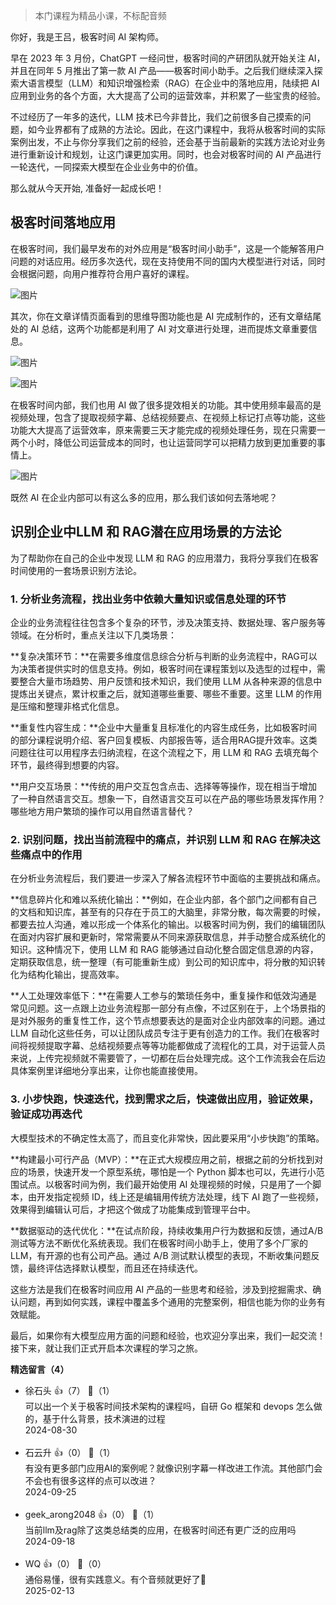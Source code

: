 > 本门课程为精品小课，不标配音频

你好，我是王吕，极客时间 AI 架构师。

早在 2023 年 3 月份，ChatGPT 一经问世，极客时间的产研团队就开始关注 AI，并且在同年 5 月推出了第一款 AI 产品——极客时间小助手。之后我们继续深入探索大语言模型（LLM）和知识增强检索（RAG）在企业中的落地应用，陆续把 AI 应用到业务的各个方面，大大提高了公司的运营效率，并积累了一些宝贵的经验。

不过经历了一年多的迭代，LLM 技术已今非昔比，我们之前很多自己摸索的问题，如今业界都有了成熟的方法论。因此，在这门课程中，我将从极客时间的实际案例出发，不止与你分享我们之前的经验，还会基于当前最新的实践方法论对业务进行重新设计和规划，让这门课更加实用。同时，也会对极客时间的 AI 产品进行一轮迭代，一同探索大模型在企业业务中的价值。

那么就从今天开始, 准备好一起成长吧！

## **极客时间落地应用**

在极客时间，我们最早发布的对外应用是“极客时间小助手”，这是一个能解答用户问题的对话应用。经历多次迭代，现在支持使用不同的国内大模型进行对话，同时会根据问题，向用户推荐符合用户喜好的课程。

![图片](https://static001.geekbang.org/resource/image/4a/b9/4a04c1ee7d9ba940977bc233978e80b9.png?wh=1751x2400)

其次，你在文章详情页面看到的思维导图功能也是 AI 完成制作的，还有文章结尾处的 AI 总结，这两个功能都是利用了 AI 对文章进行处理，进而提炼文章重要信息。

![图片](https://static001.geekbang.org/resource/image/52/16/5292086dc3d4e3793bab78b3178d0416.png?wh=1870x2072)

![图片](https://static001.geekbang.org/resource/image/59/5d/595d36361826488a19d400511590a95d.png?wh=1781x1086)

在极客时间内部，我们也用 AI 做了很多提效相关的功能。其中使用频率最高的是视频处理，包含了提取视频字幕、总结视频要点、在视频上标记打点等功能，这些功能大大提高了运营效率，原来需要三天才能完成的视频处理任务，现在只需要一两个小时，降低公司运营成本的同时，也让运营同学可以把精力放到更加重要的事情上。

![图片](https://static001.geekbang.org/resource/image/f8/f7/f830cebc591b455d0ce3249f6a5416f7.png?wh=1920x1015)

既然 AI 在企业内部可以有这么多的应用，那么我们该如何去落地呢？

## **识别企业中LLM 和 RAG潜在应用场景的方法论**

为了帮助你在自己的企业中发现 LLM 和 RAG 的应用潜力，我将分享我们在极客时间使用的一套场景识别方法论。

### 1. 分析业务流程，找出业务中依赖大量知识或信息处理的环节

企业的业务流程往往包含多个复杂的环节，涉及决策支持、数据处理、客户服务等领域。在分析时，重点关注以下几类场景：

**复杂决策环节：**在需要多维度信息综合分析与判断的业务流程中，RAG可以为决策者提供实时的信息支持。例如，极客时间在课程策划以及选型的过程中，需要整合大量市场趋势、用户反馈和技术知识，我们使用 LLM 从各种来源的信息中提炼出关键点，累计权重之后，就知道哪些重要、哪些不重要。这里 LLM 的作用是压缩和整理非格式化信息。

**重复性内容生成：**企业中大量重复且标准化的内容生成任务，比如极客时间的部分课程说明介绍、客户回复模板、内部报告等，适合用RAG提升效率。这类问题往往可以用程序去归纳流程，在这个流程之下，用 LLM 和 RAG 去填充每个环节，最终得到想要的内容。

**用户交互场景：**传统的用户交互包含点击、选择等等操作，现在相当于增加了一种自然语言交互。想象一下，自然语言交互可以在产品的哪些场景发挥作用？哪些地方用户繁琐的操作可以用自然语言替代？

### 2. 识别问题，找出当前流程中的痛点，并识别 LLM 和 RAG 在解决这些痛点中的作用

在分析业务流程后，我们要进一步深入了解各流程环节中面临的主要挑战和痛点。

**信息碎片化和难以系统化输出：**例如，在企业内部，各个部门之间都有自己的文档和知识库，甚至有的只存在于员工的大脑里，非常分散，每次需要的时候，都要去拉人沟通，难以形成一个体系化的输出。以极客时间为例，我们的编辑团队在面对内容扩展和更新时，常常需要从不同来源获取信息，并手动整合成系统化的知识。这种情况下，使用 LLM 和 RAG 能够通过自动化整合固定信息源的内容，定期获取信息，统一整理（有可能重新生成）到公司的知识库中，将分散的知识转化为结构化输出，提高效率。

**人工处理效率低下：**在需要人工参与的繁琐任务中，重复操作和低效沟通是常见问题。这一点跟上边业务流程那一部分有点像，不过区别在于，上个场景指的是对外服务的重复性工作，这个节点想要表达的是面对企业内部效率的问题。通过 LLM 自动化这些任务，可以让团队成员专注于更有创造力的工作。我们在极客时间将视频提取字幕、总结视频要点等等功能都做成了流程化的工具，对于运营人员来说，上传完视频就不需要管了，一切都在后台处理完成。这个工作流我会在后边具体案例里详细地分享出来，让你也能直接使用。

### 3. 小步快跑，快速迭代，找到需求之后，快速做出应用，验证效果，验证成功再迭代

大模型技术的不确定性太高了，而且变化非常快，因此要采用“小步快跑”的策略。

**构建最小可行产品（MVP）：**在正式大规模应用之前，根据之前的分析找到对应的场景，快速开发一个原型系统，哪怕是一个 Python 脚本也可以，先进行小范围试点。以极客时间为例，我们最开始使用 AI 处理视频的时候，只是用了一个脚本，由开发指定视频 ID，线上还是编辑用传统方法处理，线下 AI 跑了一些视频，效果得到编辑认可后，才把这个做成了功能集成到管理平台中。

**数据驱动的迭代优化：**在试点阶段，持续收集用户行为数据和反馈，通过A/B测试等方法不断优化系统表现。我们在极客时间小助手上，使用了多个厂家的 LLM，有开源的也有公司产品。通过 A/B 测试默认模型的表现，不断收集问题反馈，最终评估选择默认模型，而且还在持续迭代。

这些方法是我们在极客时间应用 AI 产品的一些思考和经验，涉及到挖掘需求、确认问题，再到如何实践，课程中覆盖多个通用的完整案例，相信也能为你的业务有效赋能。

最后，如果你有大模型应用方面的问题和经验，也欢迎分享出来，我们一起交流！接下来，就让我们正式开启本次课程的学习之旅。
<div><strong>精选留言（4）</strong></div><ul>
<li><span>徐石头</span> 👍（7） 💬（1）<div>可以出一个关于极客时间技术架构的课程吗，自研 Go 框架和 devops 怎么做的，基于什么背景，技术演进的过程</div>2024-08-30</li><br/><li><span>石云升</span> 👍（0） 💬（1）<div>有没有更多部门应用AI的案例呢？就像识别字幕一样改进工作流。其他部门会不会也有很多这样的点可以改进？</div>2024-09-25</li><br/><li><span>geek_arong2048</span> 👍（0） 💬（1）<div>当前llm及rag除了这类总结类的应用，在极客时间还有更广泛的应用吗</div>2024-09-18</li><br/><li><span>WQ</span> 👍（0） 💬（0）<div>通俗易懂，很有实践意义。有个音频就更好了🤣</div>2025-02-13</li><br/>
</ul>